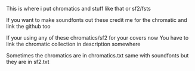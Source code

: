 This is where i put chromatics and stuff like that or sf2/fsts


If you want to make soundfonts out these credit me for the chromatic and link the github too

If your using any of these chromatics/sf2 for your covers now You have to link the chromatic collection in description somewhere

Sometimes the chromatics are in chromatics.txt same with soundfonts but they are in sf2.txt
